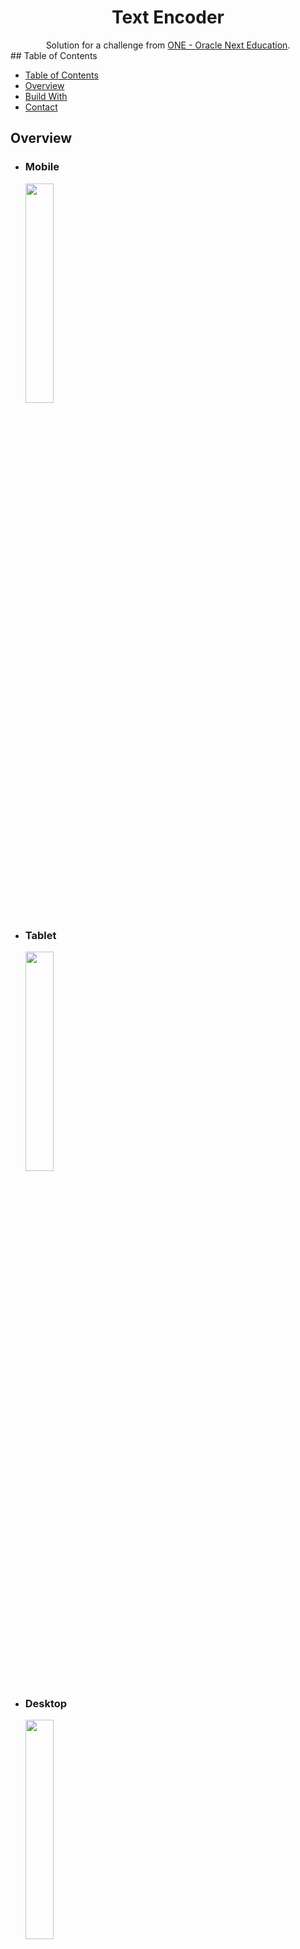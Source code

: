 <h1 align="center">Text Encoder</h1>

<div align="center">
   Solution for a challenge from  <a href="https://www.oracle.com/ar/education/oracle-next-education/" target="_blank">ONE - Oracle Next Education</a>.
</div>
## Table of Contents

- [Table of Contents](#table-of-contents)
- [Overview](#overview)
- [Build With](#build-with)
- [Contact](#contact)

## Overview
* ### Mobile
<img src="https://i.imgur.com/xt3Hcyl.jpg" width="30%" style="display: block; margin-left: 1.5rem;">

* ### Tablet
<img src="https://i.imgur.com/vNwrTvW.jpg" width="30%" style="display: block; margin-left: 1.5rem;">

* ### Desktop
<img src="https://i.imgur.com/y56XD4D.jpg" width="30%" style="display: block; margin-left: 1.5rem;">

## Build With
* HTML
* CSS
* Javascript
* Mobile-first workflow
## Contact
[GitHub](https://github.com/FrancoGL)
[LinkedIn](https://www.linkedin.com/in/franco-lorca/)
